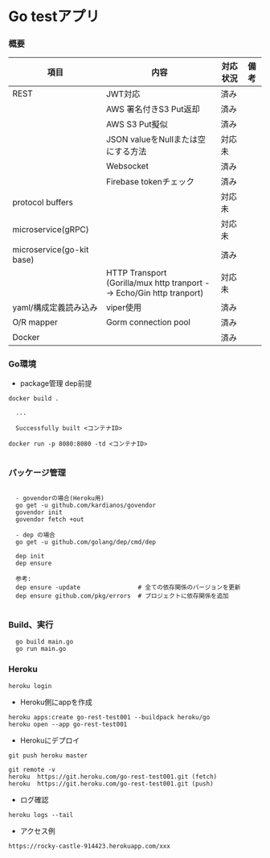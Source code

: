 
# Go testアプリ

### 概要

|項目     |内容                          |対応状況 |備考    |
|--------|------------------------------|--------|-------|
|REST    |JWT対応                       |済み   |        |
|        |AWS 署名付きS3 Put返却         |済み   |        |
|        |AWS S3 Put擬似                |済み   |        |
|        |JSON valueをNullまたは空にする方法 |対応未   |    |
|        |Websocket                     |済み   |    |
|        |Firebase tokenチェック          |済み   |    |
|protocol buffers |                    |対応未   |    |
|microservice(gRPC)|                    |対応未   |    |
|microservice(go-kit base) |             |済み   |    |
|             |HTTP Transport<br>(Gorilla/mux http tranport --> Echo/Gin http tranport)|対応未 |    |
|yaml/構成定義読み込み |viper使用              |済み   |    |
|O/R mapper |Gorm connection pool |済み   |    |
|Docker   　|                      |済み   |    |


### Go環境
* package管理 dep前提
```
docker build .
  
  ...
  
  Successfully built <コンテナID>

docker run -p 8080:8080 -td <コンテナID>


```




### パッケージ管理
```

  - govendorの場合(Heroku用)
  go get -u github.com/kardianos/govendor
  govendor init
  govendor fetch +out

  - dep の場合 
  go get -u github.com/golang/dep/cmd/dep

  dep init                        
  dep ensure
  
  参考:                        
  dep ensure -update                # 全ての依存関係のバージョンを更新
  dep ensure github.com/pkg/errors  # プロジェクトに依存関係を追加
  
```



### Build、実行
```
  go build main.go
  go run main.go
```

### Heroku

```
heroku login
```


* Heroku側にappを作成

```
heroku apps:create go-rest-test001 --buildpack heroku/go
heroku open --app go-rest-test001
```


* Herokuにデプロイ
```
git push heroku master

git remote -v
heroku	https://git.heroku.com/go-rest-test001.git (fetch)
heroku	https://git.heroku.com/go-rest-test001.git (push)

```

* ログ確認
```
heroku logs --tail
```

* アクセス例
```
https://rocky-castle-914423.herokuapp.com/xxx

```